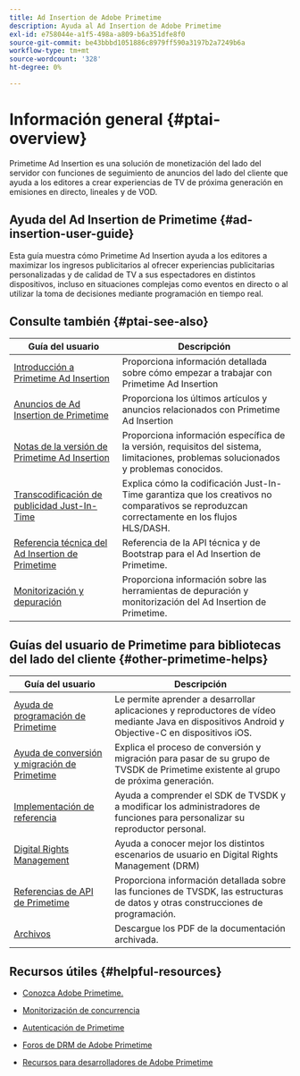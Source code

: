 ```yaml
---
title: Ad Insertion de Adobe Primetime
description: Ayuda al Ad Insertion de Adobe Primetime
exl-id: e758044e-a1f5-498a-a809-b6a351dfe8f0
source-git-commit: be43bbbd1051886c8979ff590a3197b2a7249b6a
workflow-type: tm+mt
source-wordcount: '328'
ht-degree: 0%

---
```


# Información general {#ptai-overview}

Primetime Ad Insertion es una solución de monetización del lado del servidor con funciones de seguimiento de anuncios del lado del cliente que ayuda a los editores a crear experiencias de TV de próxima generación en emisiones en directo, lineales y de VOD.

## Ayuda del Ad Insertion de Primetime {#ad-insertion-user-guide}

Esta guía muestra cómo Primetime Ad Insertion ayuda a los editores a maximizar los ingresos publicitarios al ofrecer experiencias publicitarias personalizadas y de calidad de TV a sus espectadores en distintos dispositivos, incluso en situaciones complejas como eventos en directo o al utilizar la toma de decisiones mediante programación en tiempo real.

## Consulte también {#ptai-see-also}

| Guía del usuario | Descripción |
|---|---|
| [Introducción a Primetime Ad Insertion](getting-started/get-started-overview.md) | Proporciona información detallada sobre cómo empezar a trabajar con Primetime Ad Insertion |
| [Anuncios de Ad Insertion de Primetime](announcements/overview.md) | Proporciona los últimos artículos y anuncios relacionados con Primetime Ad Insertion |
| [Notas de la versión de Primetime Ad Insertion](../release-notes/ptai-20x-release-notes.md) | Proporciona información específica de la versión, requisitos del sistema, limitaciones, problemas solucionados y problemas conocidos. |
| [Transcodificación de publicidad Just-In-Time](just-in-time-transcoding/jit-transcoding-overview.md) | Explica cómo la codificación Just-In-Time garantiza que los creativos no comparativos se reproduzcan correctamente en los flujos HLS/DASH. |
| [Referencia técnica del Ad Insertion de Primetime](/help/primetime-ad-insertion/technical-reference/bootstrap-api.md) | Referencia de la API técnica y de Bootstrap para el Ad Insertion de Primetime. |
| [Monitorización y depuración](/help/primetime-ad-insertion/performance-monitoring-debugging-reporting/performance-overview.md) | Proporciona información sobre las herramientas de depuración y monitorización del Ad Insertion de Primetime. |

## Guías del usuario de Primetime para bibliotecas del lado del cliente {#other-primetime-helps}

| Guía del usuario | Descripción |
|---|---|
| [Ayuda de programación de Primetime](../programming/home.md) | Le permite aprender a desarrollar aplicaciones y reproductores de vídeo mediante Java en dispositivos Android y Objective-C en dispositivos iOS. |
| [Ayuda de conversión y migración de Primetime](../migration-guides/home.md) | Explica el proceso de conversión y migración para pasar de su grupo de TVSDK de Primetime existente al grupo de próxima generación. |
| [Implementación de referencia](../android-reference-implementation/home.md) | Ayuda a comprender el SDK de TVSDK y a modificar los administradores de funciones para personalizar su reproductor personal. |
| [Digital Rights Management](../digital-rights-management/home.md) | Ayuda a conocer mejor los distintos escenarios de usuario en Digital Rights Management (DRM) |
| [Referencias de API de Primetime](../reference/api-references.md) | Proporciona información detallada sobre las funciones de TVSDK, las estructuras de datos y otras construcciones de programación. |
| [Archivos](https://helpx.adobe.com/primetime/archives.html) | Descargue los PDF de la documentación archivada. |

## Recursos útiles {#helpful-resources}

* [Conozca Adobe Primetime.](https://www.adobe.com/in/marketing/primetime.html)

* [Monitorización de concurrencia](https://tve.helpdocsonline.com/concurrency-monitoring-introduction)

* [Autenticación de Primetime](https://tve.helpdocsonline.com/home)

* [Foros de DRM de Adobe Primetime](https://forums.adobe.com/community/adobe_access)

* [Recursos para desarrolladores de Adobe Primetime](https://www.adobe.com/devnet/primetime.html)
